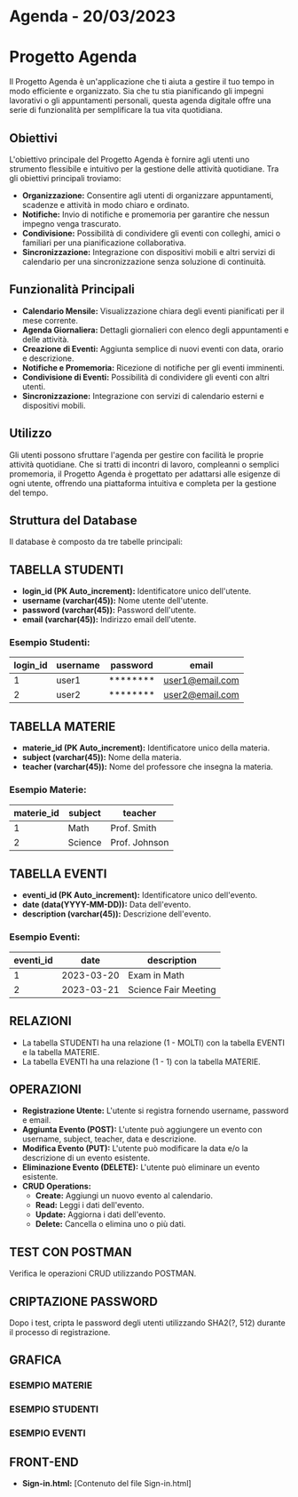 # Agenda - 20/03/2023

# Progetto Agenda
Il Progetto Agenda è un'applicazione che ti aiuta a gestire il tuo tempo in modo efficiente e organizzato. Sia che tu stia pianificando gli impegni lavorativi o gli appuntamenti personali, questa agenda digitale offre una serie di funzionalità per semplificare la tua vita quotidiana.

## Obiettivi
L'obiettivo principale del Progetto Agenda è fornire agli utenti uno strumento flessibile e intuitivo per la gestione delle attività quotidiane. Tra gli obiettivi principali troviamo:

- **Organizzazione:** Consentire agli utenti di organizzare appuntamenti, scadenze e attività in modo chiaro e ordinato.
- **Notifiche:** Invio di notifiche e promemoria per garantire che nessun impegno venga trascurato.
- **Condivisione:** Possibilità di condividere gli eventi con colleghi, amici o familiari per una pianificazione collaborativa.
- **Sincronizzazione:** Integrazione con dispositivi mobili e altri servizi di calendario per una sincronizzazione senza soluzione di continuità.

## Funzionalità Principali
- **Calendario Mensile:** Visualizzazione chiara degli eventi pianificati per il mese corrente.
- **Agenda Giornaliera:** Dettagli giornalieri con elenco degli appuntamenti e delle attività.
- **Creazione di Eventi:** Aggiunta semplice di nuovi eventi con data, orario e descrizione.
- **Notifiche e Promemoria:** Ricezione di notifiche per gli eventi imminenti.
- **Condivisione di Eventi:** Possibilità di condividere gli eventi con altri utenti.
- **Sincronizzazione:** Integrazione con servizi di calendario esterni e dispositivi mobili.

## Utilizzo
Gli utenti possono sfruttare l'agenda per gestire con facilità le proprie attività quotidiane. Che si tratti di incontri di lavoro, compleanni o semplici promemoria, il Progetto Agenda è progettato per adattarsi alle esigenze di ogni utente, offrendo una piattaforma intuitiva e completa per la gestione del tempo.

## Struttura del Database
Il database è composto da tre tabelle principali:

## TABELLA STUDENTI
- **login_id (PK Auto_increment):** Identificatore unico dell'utente.
- **username (varchar(45)):** Nome utente dell'utente.
- **password (varchar(45)):** Password dell'utente.
- **email (varchar(45)):** Indirizzo email dell'utente.

### Esempio Studenti:
| login_id | username | password | email             |
|----------|----------|----------|-------------------|
| 1        | user1    | ******** | user1@email.com  |
| 2        | user2    | ******** | user2@email.com  |

## TABELLA MATERIE
- **materie_id (PK Auto_increment):** Identificatore unico della materia.
- **subject (varchar(45)):** Nome della materia.
- **teacher (varchar(45)):** Nome del professore che insegna la materia.

### Esempio Materie:
| materie_id | subject | teacher     |
|------------|---------|-------------|
| 1          | Math    | Prof. Smith |
| 2          | Science | Prof. Johnson|

## TABELLA EVENTI
- **eventi_id (PK Auto_increment):** Identificatore unico dell'evento.
- **date (data(YYYY-MM-DD)):** Data dell'evento.
- **description (varchar(45)):** Descrizione dell'evento.

### Esempio Eventi:
| eventi_id | date       | description           |
|-----------|------------|-----------------------|
| 1         | 2023-03-20 | Exam in Math           |
| 2         | 2023-03-21 | Science Fair Meeting  |

## RELAZIONI
- La tabella STUDENTI ha una relazione (1 - MOLTI) con la tabella EVENTI e la tabella MATERIE.
- La tabella EVENTI ha una relazione (1 - 1) con la tabella MATERIE.

## OPERAZIONI
- **Registrazione Utente:** L'utente si registra fornendo username, password e email.
- **Aggiunta Evento (POST):** L'utente può aggiungere un evento con username, subject, teacher, data e descrizione.
- **Modifica Evento (PUT):** L'utente può modificare la data e/o la descrizione di un evento esistente.
- **Eliminazione Evento (DELETE):** L'utente può eliminare un evento esistente.
- **CRUD Operations:**
  - **Create:** Aggiungi un nuovo evento al calendario.
  - **Read:** Leggi i dati dell'evento.
  - **Update:** Aggiorna i dati dell'evento.
  - **Delete:** Cancella o elimina uno o più dati.

## TEST CON POSTMAN
Verifica le operazioni CRUD utilizzando POSTMAN.

## CRIPTAZIONE PASSWORD
Dopo i test, cripta le password degli utenti utilizzando SHA2(?, 512) durante il processo di registrazione.

## GRAFICA
### ESEMPIO MATERIE

### ESEMPIO STUDENTI

### ESEMPIO EVENTI

## FRONT-END
- **Sign-in.html:**
  [Contenuto del file Sign-in.html]

